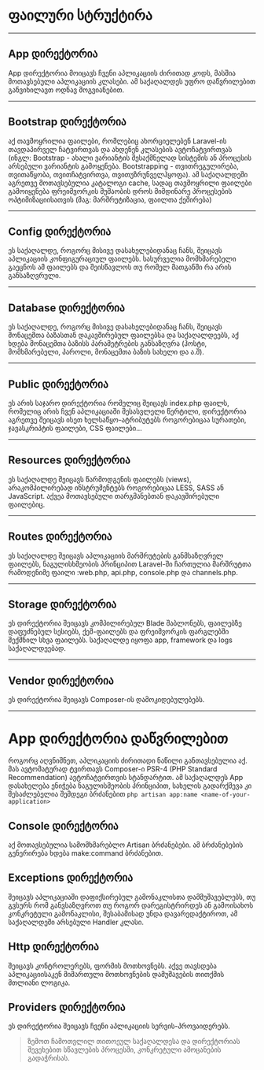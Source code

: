 # ფაილური სტრუქტირა

----

## App დირექტორია
App დირექტორია მოიცავს ჩვენი აპლიკაციის ძირითად კოდს, მასშია მოთავსებული აპლიკაციის კლასები. ამ საქაღალდეს უფრო დაწვრილებით განვიხილავთ ოდნავ მოგვიანებით.

-------

## Bootstrap დირექტორია
აქ თავმოყრილია ფაილები, რომლებიც ახორციელებენ Laravel-ის თავდაპირველ ჩატვირთვას და ახდენენ კლასების ავტოჩატვირთვას (ინგლ: Bootstrap - ახალი ვარიანტის შესაქმნელად სისტემის ან პროცესის არსებული ვარიანტის გამოყენება. Bootstrapping - თვითრეგულირება, თვითაწყობა, თვითჩატვირთვა, თვითუზრუნველჰყოფა).
ამ საქაღალდეში აგრეთვე მოთავსებულია კატალოგი cache, სადაც თავმოყრილი ფაილები გამოიყენება ფრეიმვორკის მუშაობის დროს მიმდინარე პროცესების ოპტიმიზაციისათვის (მაგ: მარშრუტიზაცია, ფაილთა ქეშირება)

--------

## Config დირექტორია
ეს საქაღალდე, როგორც მისივე დასახელებიდანაც ჩანს, შეიცავს აპლიკაციის კონფიგურაციულ ფაილებს. სასურველია მომხმარებელი გაეცნოს ამ ფაილებს და შეისწავლოს თუ რომელ მათგანში რა არის განსაზღვრული.

--------

## Database დირექტორია
ეს საქაღალდე, როგორც მისივე დასახელებიდანაც ჩანს, შეიცავს მონაცემთა ბაზასთან დაკავშირებულ ფაილებსა და საქაღალდეებს, აქ ხდება მონაცემთა ბაზისს პარამეტრების განსაზღვრა (ჰოსტი, მომხმარებელი, პაროლი, მონაცემთა ბაზის სახელი და ა.შ).

--------

## Public დირექტორია
ეს არის საჯარო დირექტორია რომელიც შეიცავს index.php ფაილს, რომელიც არის ჩვენ აპლიკაციაში შესასვლელი წერტილი, დირექტორია აგრეთვე შეიცავს ისეთ ხელსაწყო-ატრიბუტებს როგორებიცაა სურათები, ჯავასკრიპტის ფაილები, CSS ფაილები...

--------

## Resources დირექტორია
ეს საქაღალდე შეიცავს წარმოდგენის ფაილებს (views), არაკომპილირებად ინსტრუმენტებს როგორებიცაა LESS, SASS ან JavaScript. აქვეა მოთავსებული თარგმანებთან დაკავშირებული ფაილებიც.

--------

## Routes დირექტორია
ეს საქაღალდე შეიცავს აპლიკაციის მარშრუტების განმსაზღვრელ ფაილებს, ნაგულისხმეობის პრინციპით Laravel-ში ჩართულია მარშრუტთა რამოდენიმე ფაილი :web.php, api.php, console.php და channels.php.

--------

## Storage დირექტორია
ეს დირექტორია შეიცავს კომპილირებულ Blade შაბლონებს, ფაილებზე დაფუძნებულ სესიებს, ქეშ-ფაილებს და ფრეიმვორკის ფარგლებში შექმნილ სხვა ფაილებს. საქაღალდე იყოფა app, framework და logs საქაღალდეებად.

--------

## Vendor დირექტორია
ეს დირექტორია შეიცავს Composer-ის დამოკიდებულებებს.

-------

# App დირექტორია დაწვრილებით

როგორც აღვნიშნეთ, აპლიკაციის ძირითადი ნაწილი განთავსებულია აქ. მას ავტომატურად ტვირთავს Composer-ი PSR-4 (PHP Standard Recommendation) ავტოჩატვირთვის სტანდარტით. ამ საქაღალდეს App დასახელება ენიჭება ნაგულისმეობის პრინციპით, სახელის გადარქმევა კი შესაძლებელია შემდეგი ბრძანებით
`php artisan app:name <name-of-your-application>`

## Console დირექტორია
აქ მოთავსებულია სამომხმარებლო Artisan ბრძანებები. ამ ბრძანებების გენერირება ხდება make:command ბრძანებით.

## Exceptions დირექტორია
შეიცავს აპლიკაციაში დაფიქსირებულ გამონაკლისთა დამმუშავებლებს, თუ გვსურს რომ განვსაზღვროთ თუ როგორ დარეგისტრირდეს ან გამოისახოს კონკრეტული გამონაკლისი, შესაბამისად უნდა დავარედაქტიროთ, ამ საქაღალდეში არსებული Handler კლასი.

## Http დირექტორია
შეიცავს კონტროლერებს, ფორმის მოთხოვნებს. აქვე თავსდება აპლიკაციისაკენ მიმართული მოთხოვნების დამუშავების თითქმის მთლიანი ლოგიკა.

## Providers დირექტორია
ეს დირექტორია შეიცავს ჩვენი აპლიკაციის სერვის-პროვაიდერებს.

> ზემოთ ჩამოთვლილ თითოეულ საქაღალდესა და დირექტორიას შევეხებით სწავლების პროცესში, კონკრეტული ამოცანების გადაჭრისას.
